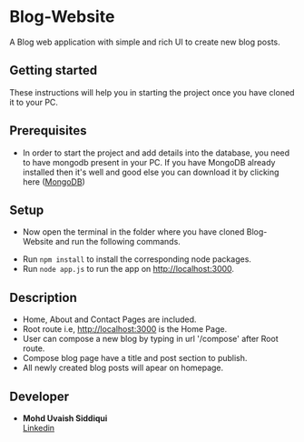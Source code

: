 # Blog-Website
A Blog web application with simple and rich UI to create new blog posts. 

## Getting started
These instructions will help you in starting the project once you have cloned it to your PC.

## Prerequisites
* In order to start the project and add details into the database, you need to have mongodb present in your PC.
If you have MongoDB already installed then it's well and good else you can download it by clicking here
([MongoDB](https://www.mongodb.com/))

## Setup
* Now open the terminal in the folder where you have cloned Blog-Website and run the following commands.
- Run `npm install` to install the corresponding node packages.
- Run `node app.js` to run the app on [http://localhost:3000](http://localhost:3000).

## Description 
- Home, About and Contact Pages are included.
- Root route i.e, [http://localhost:3000](http://localhost:3000) is the Home Page.
- User can compose a new blog by typing in url '/compose' after Root route.
- Compose blog page have a title and post section to publish. 
- All newly created blog posts will apear on homepage.

## Developer
* **Mohd Uvaish Siddiqui** 
<br>   [Linkedin](https://www.linkedin.com/in/usvr/)
